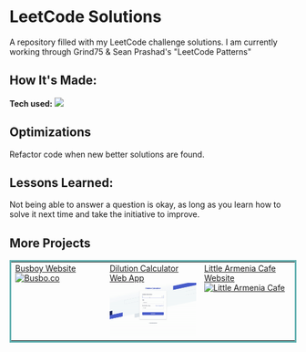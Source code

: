 # LeetCode Solutions
A repository filled with my LeetCode challenge solutions. I am currently working through Grind75 & Sean Prashad's "LeetCode Patterns"

## How It's Made:

**Tech used:** <img src="https://img.shields.io/static/v1?label=|&message=JAVASCRIPT&color=3c7f5d&style=plastic&logo=javascript"/>

## Optimizations
Refactor code when new better solutions are found.

## Lessons Learned:
Not being able to answer a question is okay, as long as you learn how to solve it next time and take the initiative to improve.

## More Projects
<table bordercolor="#66b2b2">
  <tr>
    <td width="33.3%"  style="align:center;" valign="top">
<a target="_blank" href="https://github.com/WilliamPasternak/busboy">Busboy Website</a>
        <br />
      <a target="_blank" href="https://github.com/WilliamPasternak/busboy">
            <img src="https://github.com/WilliamPasternak/busboy/blob/main/busyboy.gif" width="100%"  alt="Busbo.co"/>
        </a>
    </td>
    <td width="33.3%" valign="top">
<a target="_blank" href="https://github.com/WilliamPasternak/Dilution-Calculator">Dilution Calculator Web App</a> 
      <br />
        <a target="_blank" href="https://github.com/WilliamPasternak/Dilution-Calculator">
          <img src="https://github.com/WilliamPasternak/Dilution-Calculator/raw/main/Dilution.gif" width="100%" alt="Dilution Calculator App"/>
        </a>
    </td>
    <td width="33.3%" valign="top">
<a target="_blank" href="https://github.com/WilliamPasternak/Little-Armenia-Cafe">Little Armenia Cafe Website</a>
        <br />
        <a target="_blank" href="https://github.com/WilliamPasternak/Little-Armenia-Cafe">
          <img src="https://github.com/WilliamPasternak/Little-Armenia-Cafe/blob/main/Little%20Armenia%20Cafe/LittleArmeniaCafecom_Site_Overview.gif" width="100%" alt="Little Armenia Cafe"/>
        </a>
    </td>
  </tr>
</table>
